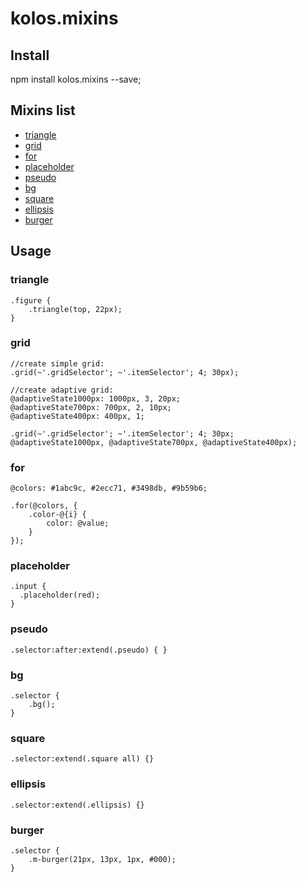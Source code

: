 # kolos.mixins


## Install

npm install kolos.mixins --save;


## Mixins list

+ [triangle](#triangle)
+ [grid](#grid)
+ [for](#for)
+ [placeholder](#placeholder)
+ [pseudo](#pseudo)
+ [bg](#bg)
+ [square](#square)
+ [ellipsis](#ellipsis)
+ [burger](#burger)


## Usage

### triangle

```less
.figure {
	.triangle(top, 22px);
}
```


### grid

```less
//create simple grid:
.grid(~'.gridSelector'; ~'.itemSelector'; 4; 30px);

//create adaptive grid:
@adaptiveState1000px: 1000px, 3, 20px;
@adaptiveState700px: 700px, 2, 10px;
@adaptiveState400px: 400px, 1;

.grid(~'.gridSelector'; ~'.itemSelector'; 4; 30px; @adaptiveState1000px, @adaptiveState700px, @adaptiveState400px);
```



### for

```less
@colors: #1abc9c, #2ecc71, #3498db, #9b59b6;

.for(@colors, {
	.color-@{i} {
		color: @value;
	}
});
```


### placeholder

```less
.input {
  .placeholder(red);
}
```


### pseudo

```less
.selector:after:extend(.pseudo) { }
```


### bg

```less
.selector {
	.bg();
}
```


### square

```less
.selector:extend(.square all) {}
```


### ellipsis

```less
.selector:extend(.ellipsis) {}
```


### burger

```less
.selector {
	.m-burger(21px, 13px, 1px, #000);
}
```






